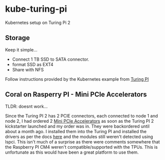 # kube-turing-pi
Kubernetes setup on Turing Pi 2


## Storage 

Keep it simple...

- Connect 1 TB SSD to SATA connector.
- format SSD as EXT4
- Share with NFS

Follow instructions provided by the Kubernetes example from [Turing PI](https://help.turingpi.com/hc/en-us/articles/8942972332061-Storage)

## Coral on Rasperry PI - Mini PCIe Accelerators

TLDR: doesnt work...

Since the Turing PI 2 has 2 PCIE connectors, each connected to node 1 and node 2, I had ordered 2 [Mini PCIe Accelerators](https://coral.ai/products/pcie-accelerator/) as soon as the Turing PI 2 kickstarter launched and my order was in.  They were backordered until about a month ago.  I installed them into the Turing PI and installed the drivers as per the docs [here](https://coral.ai/docs/m2/get-started/) and the modules still weren't detected using lspci.  This isn't much of a surprise as there were comments somewhere that the Raspberry PI CM4 weren't compatible/supported with the TPUs.  This is unfortunate as this would have been a great platform to use them. 